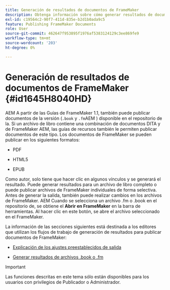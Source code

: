 ```yaml
---
title: Generación de resultados de documentos de FrameMaker
description: Obtenga información sobre cómo generar resultados de documentos de FrameMaker AEM en guías de para publicarlos en formato PDF, HTML 5 y EPUB.
exl-id: c19564c2-90f7-411d-835e-b2d1b0ada9c5
feature: Publishing FrameMaker Documents
role: User
source-git-commit: 462647f953895f1976af5383124129c3ee869fe9
workflow-type: tm+mt
source-wordcount: '203'
ht-degree: 0%

---
```


# Generación de resultados de documentos de FrameMaker {#id1645H8040HD}

AEM A partir de las Guías de FrameMaker 1.1, también puede publicar documentos de la versión \(`.book` y `.fm`AEM \) disponible en el repositorio de la. Si un archivo de libro contiene una combinación de documentos DITA y de FrameMaker AEM, las guías de recursos también le permiten publicar documentos de este tipo. Los documentos de FrameMaker se pueden publicar en los siguientes formatos:

- PDF

- HTML5

- EPUB


Como autor, solo tiene que hacer clic en algunos vínculos y se generará el resultado. Puede generar resultados para un archivo de libro completo o puede publicar archivos de FrameMaker individuales de forma selectiva. Antes de generar la salida, también puede realizar cambios en los archivos de FrameMaker. AEM Cuando se selecciona un archivo .fm o .book en el repositorio de, se obtiene el **Abrir en FrameMaker** en la barra de herramientas. Al hacer clic en este botón, se abre el archivo seleccionado en el FrameMaker.

La información de las secciones siguientes está destinada a los editores que utilizan los flujos de trabajo de generación de resultados para publicar documentos de FrameMaker:

- [Explicación de los ajustes preestablecidos de salida](fm-output-understand-presets.md#)

- [Generar resultados de archivos .book o .fm](fm-output-generate.md#)

>[!IMPORTANT]
>
> Las funciones descritas en este tema sólo están disponibles para los usuarios con privilegios de Publicador o Administrador.
